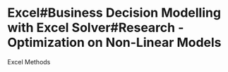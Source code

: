 # Excel#Business Decision Modelling with Excel Solver#Research -Optimization on Non-Linear Models



 Excel Methods
